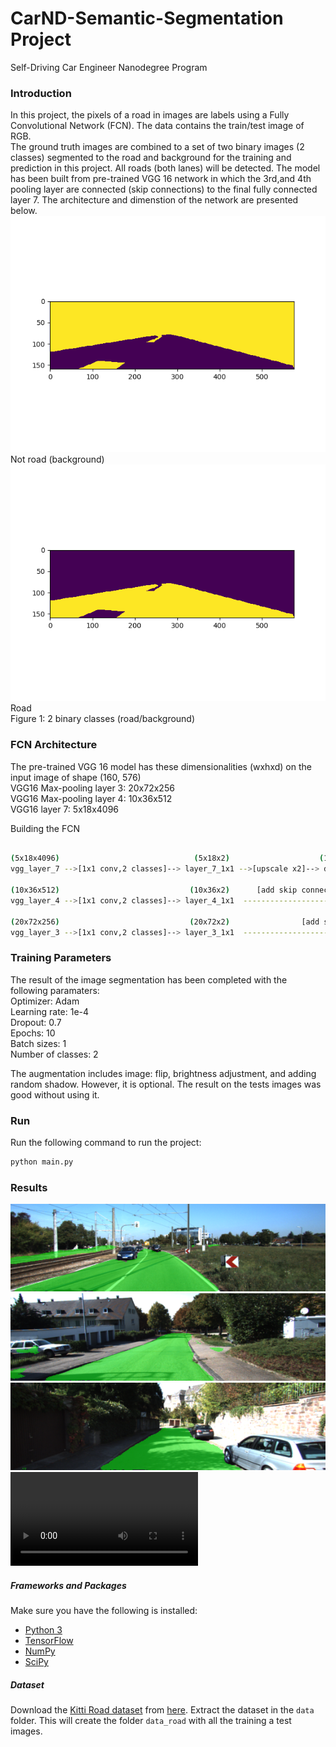 # **CarND-Semantic-Segmentation Project**
Self-Driving Car Engineer Nanodegree Program

[//]: # (Image References)
[image0]: ./result/bin1.png "background"
[image1]: ./result/bin2.png "road"
[image2]: ./result/um_000003.png "result1"
[image3]: ./result/uu_000043.png "result2"
[image4]: ./result/uu_000062.png "result3"
[video]: ./result/out_video_raw.mp4 "video"

### Introduction  
In this project, the pixels of a road in images are labels using a Fully Convolutional Network (FCN). The data contains the train/test image of RGB.  
The ground truth images are combined to a set of two binary images (2 classes) segmented to the road and background for the training and prediction in this project. All roads (both lanes) will be detected. The model has been built from pre-trained VGG 16 network in which the 3rd,and 4th pooling layer are connected (skip connections) to the final fully connected layer 7. The architecture and dimenstion of the network are presented below.    
![bg][image0]  Not road (background)  
![rd][image1]  Road  
Figure 1:  2 binary classes (road/background)

### FCN Architecture  
The pre-trained VGG 16 model has these dimensionalities (wxhxd) on the input image of shape (160, 576)   
VGG16 Max-pooling layer 3: 20x72x256  
VGG16 Max-pooling layer 4: 10x36x512  
VGG16 layer 7: 5x18x4096   


Building the FCN
```sh

(5x18x4096)                              (5x18x2)                    (10x36x2)     (10x36x2)                      (20x72x2)    (20x72x2)                 (160x576x2)
vgg_layer_7 -->[1x1 conv,2 classes]--> layer_7_1x1 -->[upscale x2]--> decode_1 -+--> decode_2 -->[upscale x2]--> decode_3-+--> decode_4 -->[upscale x8] --> output
                                                                                |                                         |
(10x36x512)                             (10x36x2)      [add skip connection]    |                                         |
vgg_layer_4 -->[1x1 conv,2 classes]--> layer_4_1x1  ----------------------------+                                         |
                                                                                                                          |
(20x72x256)                             (20x72x2)                [add skip connection]                                    |
vgg_layer_3 -->[1x1 conv,2 classes]--> layer_3_1x1  ----------------------------------------------------------------------+

```



### Training Parameters
The result of the image segmentation has been completed with the following paramaters:  
Optimizer: Adam  
Learning rate: 1e-4  
Dropout: 0.7  
Epochs: 10  
Batch sizes: 1  
Number of classes: 2  

The augmentation includes image: flip, brightness adjustment, and adding random shadow. However, it is optional. The result on the tests images was good without using it.  

 
### Run
Run the following command to run the project:

```sh
python main.py
```

### Results
![result1][image2]  
![result2][image3]  
![result3][image4]  
![video file][video]  



##### Frameworks and Packages
Make sure you have the following is installed:
 - [Python 3](https://www.python.org/)
 - [TensorFlow](https://www.tensorflow.org/)
 - [NumPy](http://www.numpy.org/)
 - [SciPy](https://www.scipy.org/)

##### Dataset
Download the [Kitti Road dataset](http://www.cvlibs.net/datasets/kitti/eval_road.php) from [here](http://www.cvlibs.net/download.php?file=data_road.zip).  Extract the dataset in the `data` folder.  This will create the folder `data_road` with all the training a test images.



